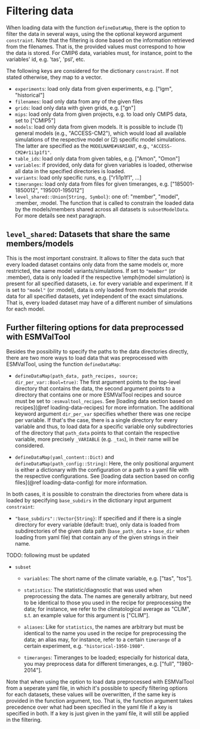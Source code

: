 # Filtering data

When loading data with the function `defineDataMap`, there is the option to filter the data in several ways, using the the optional keyword argument `constraint`.
Note that the filtering is done based on the information retrieved from the filenames. That is, the provided values must correspond to how the data is stored. For CMIP6 data, variables must, for instance, point to the variables' id, e.g. 'tas', 'psl', etc. 

The following keys are considered for the dictionary `constraint`. If not stated otherwise, they map to a vector.

-  `experiments`: load only data from given experiments, e.g. ["lgm", "historical"]
- `filenames`:  load only data from any of the given files
-  `grids`: load only data with given grids, e.g. ["gn"]
- `mips`: load only data from given projects, e.g. to load only CMIP5 data, set to ["CMIP5"]
- `models`: load only data from given models. It is possible to include (1) general models (e.g., "ACCESS-CM2"), which would load all available simulations of the respective model or (2) specific model simulations. The latter are specified as the `MODELNAME#VARIANT`, e.g., `"ACCESS-CM2#r1i1p1f1"`.  
- `table_ids`: load only data from given tables, e.g. ["Amon", "Omon"]
- `variables`: if provided, only data for given variables is loaded, otherwise all data in the specified directories is loaded.
- `variants`: load only specific runs, e.g. ["r1i1p1f1", ...]
- `timeranges`: load only data from files for given timeranges, e.g. ["185001-1850012", "195001-195012"]
- `level_shared::Union{String, Symbol}`: one of: "member", "model", :member, :model. The function that is called to constrain the loaded data by the models/members shared across all datasets is `subsetModelData`. For more details see next paragraph. 

## `level_shared`: Datasets that share the same members/models

This is the most important constraint. It allows to filter the data such that every loaded dataset contains only data from the same models or, more restricted, the same model variants/simulations. If set to `"member"` (or :member), data is only loaded if the respective \emph{model simulation} is present for all specified datasets, i.e. for every variable and experiment. If it is set to `"model"` (or :model), data is only loaded from models that provide data for all specified datasets, yet independent of the exact simulations. That is, every loaded dataset may have of a different number of simulations for each model.


## Further filtering options for data preprocessed with ESMValTool

Besides the possibility to specify the paths to the data directories directly, there are two more ways to load data that was preprocessed with ESMValTool, using the function `defineDataMap`:

- `defineDataMap(path_data, path_recipes, source; dir_per_var::Bool=true)`: The first argument points to the top-level directory that contains the data, the second argument points to a directory that contains one or more ESMValTool recipes and source must be set to `:esmvaltool_recipes`. See [loading data section based on recipes](@ref loading-data-recipes)  for more information.
The additional keyword argument `dir_per_var` specifies whether there was one recipe per variable. If that's the case, there is a single directory for every variable and thus, to load data for a specific variable only subdirectories of the directory that `path_data` points to that contain the respective variable, more precisely `_VARIABLE` (e.g. `_tas`), in their name will be considered.


- `defineDataMap(yaml_content::Dict)` and `defineDataMap(path_config::String)`: Here, the only positional argument is either a dictionary with the configuration or a path to a yaml file with the respective configurations. See [loading data section based on config files](@ref loading-data-config) for more information.

In both cases, it is possible to constrain the directories from where data is loaded by specifying `base_subdirs` in the dictionary input argument `constraint`:

- `"base_subdirs"::Vector{String}`: If specified and if there is a single directory for every variable (default: true), only data is loaded from subdirectories of the given data path (`base_path_data` + `base_dir` when loading from yaml file) that contain any of the given strings in their name.


TODO: following must be updated
- `subset`
   
    - `variables`: The short name of the climate variable, e.g. ["tas", "tos"].
    
    - `statistics`: The statistic/diagnostic that was used when preprocessing the data. The names are generally arbitrary, but need to be identical to those you used in the recipe for preprocessing the data; for instance, we refer to the climatological average as "CLIM", s.t. an example value for this argument is ["CLIM"].
    
    - `aliases`: Like for `statistics`, the names are arbitrary but must be identical to the name you used in the recipe for preprocessing the data; an alias may, for instance, refer to a certain `timerange` of a certain experiment, e.g. `"historical-1950-1980"`.
    
    - `timeranges`: Timeranges to be loaded; especially for historical data, you may preprocess data for different timeranges,  e.g. ["full", "1980-2014"]. 
   

Note that when using the option to load data preprocessed with ESMValTool from a seperate yaml file, in which it's possible to specify filtering options for each datasets, these values will be overwritten, if the same key is provided in the function argument, too. That is, the function argument takes precedence over what had been specified in the yaml file if a key is specified in both. If a key is just given in the yaml file, it will still be applied in the filtering.

